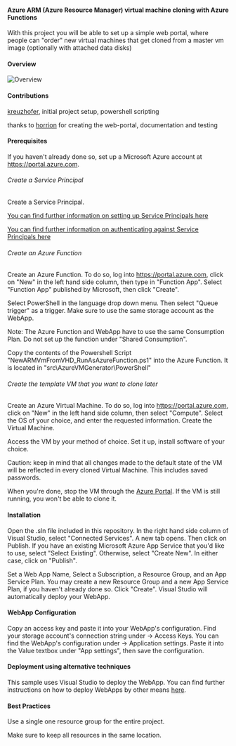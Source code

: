 #### Azure ARM (Azure Resource Manager) virtual machine cloning with Azure Functions
With this project you will be able to set up a simple web portal, where people can "order" new virtual machines that get cloned from a master vm image (optionally with attached data disks)


#### Overview
![Overview](https://github.com/kreuzhofer/azurearmvmcloningwithazurefunctions/blob/master/docs/VmCloningProcessOverview.png)


#### Contributions
[kreuzhofer](https://github.com/kreuzhofer), initial project setup, powershell scripting

thanks to [horrion](https://github.com/horrion) for creating the web-portal, documentation and testing


#### Prerequisites
If you haven't already done so, set up a Microsoft Azure account at https://portal.azure.com. 


###### Create a Service Principal
Create a Service Principal. 

[You can find further information on setting up Service Principals here](https://docs.microsoft.com/en-us/azure/azure-resource-manager/resource-group-create-service-principal-portal)

[You can find further information on authenticating against Service Principals here](https://docs.microsoft.com/en-us/azure/azure-resource-manager/resource-group-authenticate-service-principal)

###### Create an Azure Function
Create an Azure Function. To do so, log into https://portal.azure.com, click on "New" in the left hand side column, then type in "Function App". Select "Function App" published by Microsoft, then click "Create". 

Select PowerShell in the language drop down menu. Then select "Queue trigger" as a trigger. Make sure to use the same storage account as the WebApp. 

Note: The Azure Function and WebApp have to use the same Consumption Plan. Do not set up the function under "Shared Consumption".

Copy the contents of the Powershell Script "NewARMVmFromVHD_RunAsAzureFunction.ps1" into the Azure Function. It is located in "src\AzureVMGenerator\PowerShell"

###### Create the template VM that you want to clone later
Create an Azure Virtual Machine. To do so, log into https://portal.azure.com, click on "New" in the left hand side column, then select "Compute". Select the OS of your choice, and enter the requested information. Create the Virtual Machine. 

Access the VM by your method of choice. Set it up, install software of your choice.

Caution: keep in mind that all changes made to the default state of the VM will be reflected in every cloned Virtual Machine. This includes saved passwords. 

When you're done, stop the VM through the [Azure Portal](https://portal.azure.com). If the VM is still running, you won't be able to clone it. 

#### Installation
Open the .sln file included in this repository. 
In the right hand side column of Visual Studio, select "Connected Services". A new tab opens. Then click on Publish. 
If you have an existing Microsoft Azure App Service that you'd like to use, select "Select Existing". 
Otherwise, select "Create New". In either case, click on "Publish". 

Set a Web App Name, Select a Subscription, a Resource Group, and an App Service Plan. 
You may create a new Resource Group and a new App Service Plan, if you haven't already done so. 
Click "Create". Visual Studio will automatically deploy your WebApp. 

#### WebApp Configuration
Copy an access key and paste it into your WebApp's configuration. 
Find your storage account's connection string under <your-storage-account-name> -> Access Keys. You can find the WebApp's configuration under <your-WebApp-Name> -> Application settings. Paste it into the Value textbox under "App settings", then save the configuration. 

#### Deployment using alternative techniques
This sample uses Visual Studio to deploy the WebApp. You can find further instructions on how to deploy WebApps by other means [here](https://docs.microsoft.com/en-us/azure/app-service-web/web-sites-deploy). 


#### Best Practices
Use a single one resource group for the entire project. 

Make sure to keep all resources in the same location. 